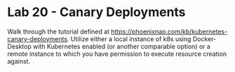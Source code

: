 # Lab 20 - Canary Deployments

Walk through the tutorial defined at https://phoenixnap.com/kb/kubernetes-canary-deployments. Utilize either a local instance of k8s using Docker-Desktop with Kubernetes enabled (or another comparable option) or a remote instance to which you have permission to execute resource creation against.
